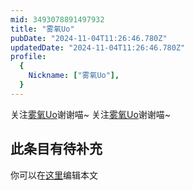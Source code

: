 ```yaml
---
mid: 3493078891497932
title: "雾氧Uo"
pubDate: "2024-11-04T11:26:46.780Z"
updatedDate: "2024-11-04T11:26:46.780Z"
profile:
  {
    Nickname: ["雾氧Uo"],
  }
---
```


关注[雾氧Uo](https://space.bilibili.com/3493078891497932)谢谢喵~ 关注[雾氧Uo](https://space.bilibili.com/3493078891497932)谢谢喵~

## 此条目有待补充
你可以在[这里](https://github.com/Yuhanawa/VTuber.ICU-Content/edit/master/v/雾氧Uo/index.md)编辑本文
